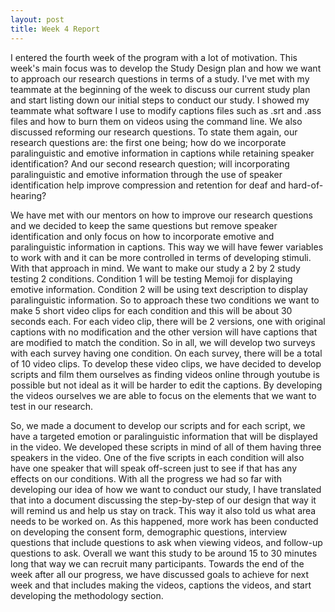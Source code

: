 ```yaml
---
layout: post
title: Week 4 Report
---
```


I entered the fourth week of the program with a lot of motivation. This week's main focus was to develop the Study Design plan and how we want to approach our research questions in terms of a study. I've met with my teammate at the beginning of the week to discuss our current study plan and start listing down our initial steps to conduct our study. I showed my teammate what software I use to modify captions files such as .srt and .ass files and how to burn them on videos using the command line. We also discussed reforming our research questions. To state them again, our research questions are: the first one being; how do we incorporate paralinguistic and emotive information in captions while retaining speaker identification? And our second research question; will incorporating paralinguistic and emotive information through the use of speaker identification help improve compression and retention for deaf and hard-of-hearing?

We have met with our mentors on how to improve our research questions and we decided to keep the same questions but remove speaker identification and only focus on how to incorporate emotive and paralinguistic information in captions. This way we will have fewer variables to work with and it can be more controlled in terms of developing stimuli. With that approach in mind. We want to make our study a 2 by 2 study testing 2 conditions. Condition 1 will be testing Memoji for displaying emotive information. Condition 2 will be using text description to display paralinguistic information. So to approach these two conditions we want to make 5 short video clips for each condition and this will be about 30 seconds each. For each video clip, there will be 2 versions, one with original captions with no modification and the other version will have captions that are modified to match the condition. So in all, we will develop two surveys with each survey having one condition. On each survey, there will be a total of 10 video clips. To develop these video clips, we have decided to develop scripts and film them ourselves as finding videos online through youtube is possible but not ideal as it will be harder to edit the captions. By developing the videos ourselves we are able to focus on the elements that we want to test in our research.

So, we made a document to develop our scripts and for each script, we have a targeted emotion or paralinguistic information that will be displayed in the video. We developed these scripts in mind of all of them having three speakers in the video. One of the five scripts in each condition will also have one speaker that will speak off-screen just to see if that has any effects on our conditions. With all the progress we had so far with developing our idea of how we want to conduct our study, I have translated that into a document discussing the step-by-step of our design that way it will remind us and help us stay on track. This way it also told us what area needs to be worked on. As this happened, more work has been conducted on developing the consent form, demographic questions, interview questions that include questions to ask when viewing videos, and follow-up questions to ask. Overall we want this study to be around 15 to 30 minutes long that way we can recruit many participants. Towards the end of the week after all our progress, we have discussed goals to achieve for next week and that includes making the videos, captions the videos, and start developing the methodology section.
